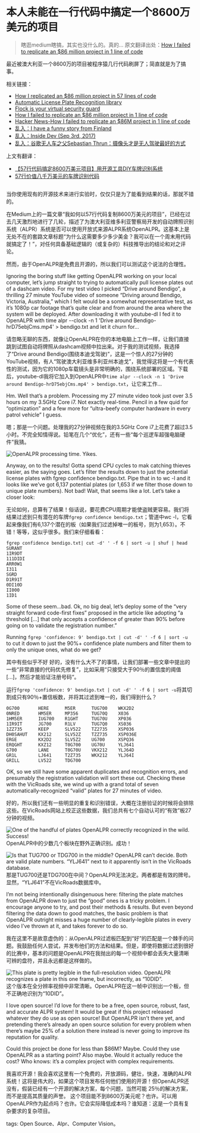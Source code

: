 
# 本人未能在一行代码中搞定一个8600万美元的项目

>瞎逛medium瞎搞，其实也没什么的。真的...
>原文翻译出处：[How I failed to replicate an $86 million project in 1 line of code](https://medium.com/@ryanfb/how-i-failed-to-replicate-an-86-million-project-in-1-line-of-code-615048a1f9d0)

最近被澳大利亚一个8600万的项目被程序猿几行代码刷屏了；简直就是为了搞事。

相关链接：
- [How I replicated an $86 million project in 57 lines of code](https://medium.freecodecamp.org/how-i-replicated-an-86-million-project-in-57-lines-of-code-277031330ee9)
- [Automatic License Plate Recognition library](https://github.com/openalpr/openalpr)
- [Flock is your virtual security guard](http://www.flocksafety.com/)
- [How I failed to replicate an $86 million project in 1 line of code](https://medium.com/@ryanfb/how-i-failed-to-replicate-an-86-million-project-in-1-line-of-code-615048a1f9d0)
- [Hacker News-How I failed to replicate an $86M project in 1 line of code](https://news.ycombinator.com/item?id=15158811)
- [乱入：I have a funny story from Finland](https://www.resavr.com/comment/how-replicated-an-86-9466504)
- [乱入：Inside Dev (Sep 3rd, 2017)](https://inside.com/campaigns/inside-dev-2017-09-03-3154/sections/development-dregs-17344)
- [乱入：谷歌无人车之父Sebastian Thrun：摄像头才是无人驾驶最好的方式](https://baijia.baidu.com/s?id=1576951828995877033&wfr=pc&fr=app_lst)

上文有翻译：
- [【57行代码搞定8600万美元项目】用开源工具DIY车牌识别系统](https://mp.weixin.qq.com/s/iwPI8g2JwabwiCO8kfw8Hw)
- [57行价值八千万美元的车牌识别代码](https://yq.aliyun.com/articles/199312)

![]()

当你使用现有的开源技术来进行实验时，仅仅只是为了能看到结果的话，那就不错的。

在Medium上的一篇文章“我如何以57行代码复制8600万美元的项目”，已经在过去几天激烈地进行了几轮，描述了为澳大利亚维多利亚警察局开发的自动牌照识别系统（ALPR）系统是否可以使用开放式来源ALPR系统OpenALPR。这基本上是无处不在的套路文章标题“为什么这需要多少多少美金？我可以在一个周末用代码就搞定了！”，对任何具备基础逻辑的（或复杂的）科技推导出的结论和对之评论。

然而，由于OpenALPR是免费且开源的，所以我们可以测试这个说法的合理性。

Ignoring the boring stuff like getting OpenALPR working on your local computer, let’s jump straight to trying to automatically pull license plates out of a dashcam video. For my test video I picked “Drive around Bendigo”, a thrilling 27 minute YouTube video of someone “Driving around Bendigo, Victoria, Australia,” which I felt would be a somewhat representative test, as it’s 1080p car footage that’s quite clear and from around the area where the system will be deployed. After downloading it with youtube-dl I fed it to OpenALPR with time alpr --clock -n 1 'Drive around Bendigo-hrD75ebjCms.mp4' > bendigo.txt and let it churn for…

请忽略无聊的东西，就像让OpenALPR在你的本地电脑上工作一样，让我们​​直接跳到试图自动将牌照从dashcam视频中拉出来。对于我的测试视频，我选择了“Drive around Bendigo(围绕本迪戈驾驶)”，这是一个惊人的27分钟的YouTube视频，有人“驾驶澳大利亚维多利亚州本迪戈”，我觉得这将是一个有代表性的测试，因为它的1080p车载镜头是非常明确的，围绕系统部署的区域。下载后，youtube-dl我将它加入到OpenALPR中`time alpr --clock -n 1 'Drive around Bendigo-hrD75ebjCms.mp4' > bendigo.txt`，让它来工作...

Hm. Well that’s a problem. Processing my 27 minute video took just over 3.5 hours on my 3.5GHz Core i7. Not exactly real-time. Pencil in a few quid for “optimization” and a few more for “ultra-beefy computer hardware in every patrol vehicle” I guess.

嗯；那是一个问题。处理我的27分钟视频在我的3.5GHz Core i7上花费了超过3.5小时。不完全知情得说。铅笔在几个“优化”，还有一些“每个巡逻车超强电脑硬件”我猜。

![OpenALPR processing time. Yikes.]()

Anyway, on to the results! Gotta spend CPU cycles to mak catching thieves easier, as the saying goes. Let’s filter the results down to just the potential license plates with fgrep confidence bendigo.txt. Pipe that in to wc -l and it looks like we’ve got 6,137 potential plates (or 1,653 if we filter those down to unique plate numbers). Not bad! Wait, that seems like a lot. Let’s take a closer look:

无论如何，总算有了结果！俗话说，要花费CPU周期才能使盗贼更容易。我们将结果过滤到只有潜在的车牌`fgrep confidence bendigo.txt`；管道中wc -l，它看起来像我们有6,137个潜在的板（如果我们过滤掉唯一的板号，则为1,653）。不错！等等，这似乎很多。我们来仔细看看：

```
fgrep confidence bendigo.txt| cut -d' ' -f 6 | sort -u | shuf | head
SURANT
1IR9DT
111DIDI
ARR0W1
I311
SGRD
D1R91T
0DI10D
II000
1ID1
```

Some of these seem…bad. Ok, no big deal, let’s deploy some of the “very straight forward code-first fixes” proposed in the article like adopting “a threshold […] that only accepts a confidence of greater than 90% before going on to validate the registration number.”

Running `fgrep 'confidence: 9' bendigo.txt | cut -d' ' -f 6 | sort -u` to cut it down to just the 90%+ confidence plate numbers and filter them to only the unique ones, what do we get?

其中有些似乎不好 好的，没有什么大不了的事情，让我们部署一些文章中提出的一些“非常直接的代码优先修复”，比如采用“只接受大于90％的置信度的阈值[...]，然后才能验证注册号码“。

运行`fgrep 'confidence: 9' bendigo.txt | cut -d' ' -f 6 | sort -u`将其切割成只有90％+置信板数，并将其过滤到唯一的，我们得到什么？

```
0G700       HERE      M5ER      TUG700    WKX2D2
0NRED       HM5ER     MP356     TUG70Q    X036
1HM5ER      IUG700    R1GHT     TUG70U    XP036
1IR9IT      JG700     R1LV      TUG7Q0    XS036
1ZZ735      KEEP      SLV522    TZ2735    XSP036
DH0SAHUT    KX212     SLV52Z    TZZ735    XSP036E
ERGE        KX2D2     SLV5Z2    UG700     XSPQ36
ERQGHT      KXZ12     T0G700    UG70U     YLJ641
G700        LANE      T0G70U    VKX212    YLJ64D
GR1L        LJ641     T2Z735    WKX212    YLJ64I
GRILL       LV522     TDG700
```

OK, so we still have some apparent duplicates and recognition errors, and presumably the registration validation will sort these out. Checking these with the VicRoads site, we wind up with a grand total of seven automatically-recognized “valid” plates for 27 minutes of video.

好的，所以我们还有一些明显的重复和识别错误，大概在注册验证的时候将会排除这些。在VicRoads网站上校正这些数据，我们总共有七个自动认可的“有效”板27分钟的视频。

![One of the handful of plates OpenALPR correctly recognized in the wild. Success!]()
OpenALPR中的少数几个板块在野外正确识别。成功！

![Is that TUG700 or TDG700 in the middle? OpenALPR can’t decide. Both are valid plate numbers. “YLJ641” next to it apparently isn’t in the VicRoads database.]()
那是TUG700还是TDG700在中间？OpenALPR无法决定。两者都是有效的牌号。显然，“YLJ641”不在VicRoads数据库中。

I’m not being intentionally disingenuous here: filtering the plate matches from OpenALPR down to just the “good” ones is a tricky problem. I encourage anyone to try, and post their methods & results. But even beyond filtering the data down to good matches, the basic problem is that OpenALPR outright misses a huge number of clearly-legible plates in every video I’ve thrown at it, and takes forever to do so.

我在这里不是故意虚伪的：从OpenALPR过滤板匹配到“好”的匹配是一个棘手的问题。我鼓励任何人尝试，并发布他们的方法和结果。但是，即使将数据过滤到很好的比赛中，基本的问题是OpenALPR在我抛出的每一个视频中都会丢失大量清晰可辨的盘符，并且永远都是这样做的。

![This plate is pretty legible in the full-resolution video. OpenALPR recognizes a plate in this one frame, but incorrectly, as “10DID”.]()
这个版本在全分辨率视频中非常清晰。OpenALPR在这一帧中识别出一个板，但不正确地识别为“10DID”。

I love open source! I’d love for there to be a free, open source, robust, fast, and accurate ALPR system! It would be great if this project released whatever they do use as open source! But OpenALPR isn’t there yet, and pretending there’s already an open source solution for every problem when there’s maybe 25% of a solution there instead is never going to improve its reputation for quality.

Could this project be done for less than $86M? Maybe. Could they use OpenALPR as a starting point? Also maybe. Would it actually reduce the cost? Who knows: it’s a complex project with complex requirements.

我喜欢开源！我会喜欢这里有一个免费的，开放源码，健壮，快速，准确的ALPR系统！这将是伟大的，如果这个项目发布任何他们使用的开源！但OpenALPR还没有，假装已经有一个开源的解决方案，每个问题，当然可能 25％的解决方案，而不是提高其质量的声誉。
这个项目能不到8600万美元呢？也许。可以用OpenALPR作为起点吗？也许。它会实际降低成本吗？谁知道：这是一个具有复杂要求的复杂项目。


tags: Open Source、Alpr、Computer Vision。

